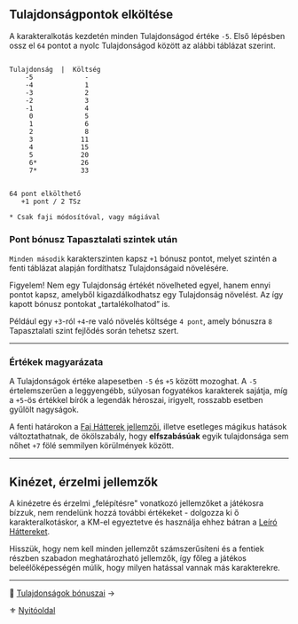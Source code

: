 ## Tulajdonságpontok elköltése

A karakteralkotás kezdetén minden Tulajdonságod értéke `-5`. Első lépésben ossz el `64` pontot a nyolc Tulajdonságod között az alábbi táblázat szerint.

```

Tulajdonság  |  Költség
    -5             -
    -4             1
    -3             2
    -2             3
    -1             4
     0             5
     1             6
     2             8
     3            11
     4            15
     5            20
     6*           26
     7*           33


64 pont elkölthető
   +1 pont / 2 TSz
```


```
* Csak faji módosítóval, vagy mágiával
```

### Pont bónusz Tapasztalati szintek után

`Minden második` karakterszinten kapsz `+1` bónusz pontot, melyet szintén a fenti táblázat alapján fordíthatsz Tulajdonságaid növelésére.

Figyelem! Nem egy Tulajdonság értékét növelheted egyel, hanem ennyi pontot kapsz, amelyből kigazdálkodhatsz egy Tulajdonság növelést. Az így kapott bónusz pontokat „tartalékolhatod” is.

Például egy `+3`-ról `+4`-re való növelés költsége `4 pont`, amely bónuszra `8` Tapasztalati szint fejlődés során tehetsz szert.

---
### Értékek magyarázata

A Tulajdonságok értéke alapesetben `-5` és `+5` között mozoghat. A `-5` értelemszerűen a leggyengébb, súlyosan fogyatékos karakterek sajátja, míg a `+5`-ös értékkel bírók a legendák héroszai, irigyelt, rosszabb esetben gyűlölt nagyságok.

A fenti határokon a [Faj Hátterek jellemzői](021_faj_hatterek.md), illetve esetleges mágikus hatások változtathatnak, de ökölszabály, hogy **elfszabásúak** egyik tulajdonsága sem nőhet `+7` fölé semmilyen körülmények között.

---
## Kinézet, érzelmi jellemzők

A kinézetre és érzelmi „felépítésre" vonatkozó jellemzőket a játékosra bízzuk, nem rendelünk hozzá további értékeket - dolgozza ki ő karakteralkotáskor, a KM-el egyeztetve és használja ehhez bátran a [Leíró Háttereket](022_leiro_hatterek.md).

Hisszük, hogy nem kell minden jellemzőt számszerűsíteni és a fentiek részben szabadon meghatározható jellemzők, így főleg a játékos beleélőképességén múlik, hogy milyen hatással vannak más karakterekre.

---

🔗 [Tulajdonságok bónuszai](010_05_03_tulajdonsagok_bonuszai.md) →

⚜️ [Nyitóoldal](start.md#1-karakteralkot%C3%A1s)
